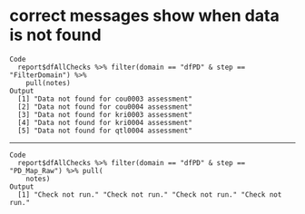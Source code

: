 # correct messages show when data is not found

    Code
      report$dfAllChecks %>% filter(domain == "dfPD" & step == "FilterDomain") %>%
        pull(notes)
    Output
      [1] "Data not found for cou0003 assessment"
      [2] "Data not found for cou0004 assessment"
      [3] "Data not found for kri0003 assessment"
      [4] "Data not found for kri0004 assessment"
      [5] "Data not found for qtl0004 assessment"

---

    Code
      report$dfAllChecks %>% filter(domain == "dfPD" & step == "PD_Map_Raw") %>% pull(
        notes)
    Output
      [1] "Check not run." "Check not run." "Check not run." "Check not run."

